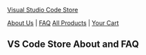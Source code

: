 [Visual Studio Code Store](https://stores.kotisdesign.com/vscode)

[About Us](https://reddoorcollaborative.github.io/VSCode/about-us) | [FAQ](https://reddoorcollaborative.github.io/VSCode/faq)
[All Products](https://stores.kotisdesign.com/vscode) | [Your Cart](https://stores.kotisdesign.com/cart)

## VS Code Store About and FAQ

